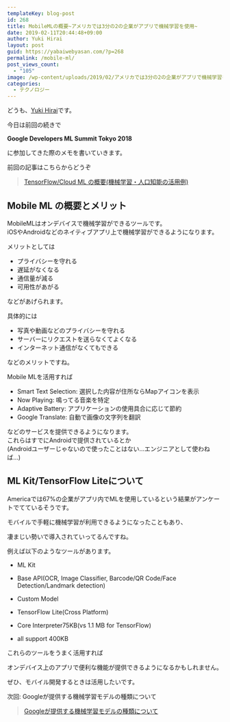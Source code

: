 ```yaml
---
templateKey: blog-post
id: 268
title: MobileMLの概要~アメリカでは3分の2の企業がアプリで機械学習を使用~
date: 2019-02-11T20:44:48+09:00
author: Yuki Hirai
layout: post
guid: https://yabaiwebyasan.com/?p=268
permalink: /mobile-ml/
post_views_count:
  - "105"
image: /wp-content/uploads/2019/02/アメリカでは3分の2の企業がアプリで機械学習を使用-125x125.png
categories:
  - テクノロジー
---
```

どうも、<a href="https://twitter.com/yabaiwebyasan" target="_blank" rel="nofollow noopener">Yuki Hirai</a>です。

今日は前回の続きで

<span class="sobig"><b>Google Developers ML Summit Tokyo 2018</b></span>

に参加してきた際のメモを書いていきます。

前回の記事はこちらからどうぞ

<blockquote class="wp-embedded-content" data-secret="uRULhxp00r">
  <p>
    <a href="https://yabaiwebyasan.com/tensorflow-cloud-ml/">TensorFlow/Cloud ML の概要(機械学習・人口知能の活用例)</a>
  </p>
</blockquote>



## Mobile ML の概要とメリット

MobileMLはオンデバイスで機械学習ができるツールです。  
iOSやAndroidなどのネイティブアプリ上で機械学習ができるようになります。

メリットとしては

  * プライバシーを守れる
  * 遅延がなくなる
  * 通信量が減る
  * 可用性があがる

などがあげられます。

具体的には

  * 写真や動画などのプライバシーを守れる
  * サーバーにリクエストを送らなくてよくなる
  * インターネット通信がなくてもできる

などのメリットですね。

Mobile MLを活用すれば

  * Smart Text Selection: 選択した内容が住所ならMapアイコンを表示
  * Now Playing: 鳴ってる音楽を特定
  * Adaptive Battery: アプリケーションの使用具合に応じて節約
  * Google Translate: 自動で画像の文字列を翻訳

などのサービスを提供できるようになります。  
これらはすでにAndroidで提供されているとか  
(Androidユーザーじゃないので使ったことはない&#8230;エンジニアとして使わねば&#8230;)

## ML Kit/TensorFlow Liteについて

Americaでは67%の企業がアプリ内でMLを使用しているという結果がアンケートでてているそうです。

モバイルで手軽に機械学習が利用できるようになったこともあり、

凄まじい勢いで導入されていってるんですね。

例えば以下のようなツールがあります。

  * ML Kit
  * Base API(OCR, Image Classifier, Barcode/QR Code/Face Detection/Landmark detection)
  * Custom Model

  * TensorFlow Lite(Cross Platform)
  * Core Interpreter75KB(vs 1.1 MB for TensorFlow)
  * all support 400KB

これらのツールをうまく活用すれば

オンデバイス上のアプリで便利な機能が提供できるようになるかもしれません。

ぜひ、モバイル開発するときは活用したいです。

次回: Googleが提供する機械学習モデルの種類について

<blockquote class="wp-embedded-content" data-secret="1Ad2gJJsZx">
  <p>
    <a href="https://yabaiwebyasan.com/google-ml-types/">Googleが提供する機械学習モデルの種類について</a>
  </p>
</blockquote>